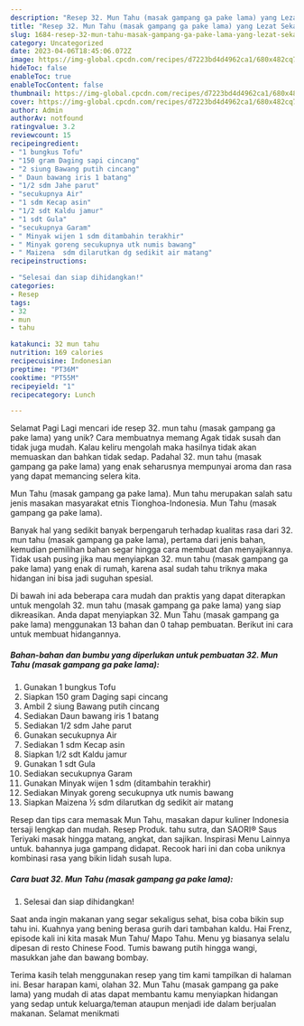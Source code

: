 ```yaml
---
description: "Resep 32. Mun Tahu (masak gampang ga pake lama) yang Lezat Sekali, Mantap"
title: "Resep 32. Mun Tahu (masak gampang ga pake lama) yang Lezat Sekali, Mantap"
slug: 1684-resep-32-mun-tahu-masak-gampang-ga-pake-lama-yang-lezat-sekali-mantap
category: Uncategorized
date: 2023-04-06T18:45:06.072Z
image: https://img-global.cpcdn.com/recipes/d7223bd4d4962ca1/680x482cq70/32-mun-tahu-masak-gampang-ga-pake-lama-foto-resep-utama.jpg
hideToc: false
enableToc: true
enableTocContent: false
thumbnail: https://img-global.cpcdn.com/recipes/d7223bd4d4962ca1/680x482cq70/32-mun-tahu-masak-gampang-ga-pake-lama-foto-resep-utama.jpg
cover: https://img-global.cpcdn.com/recipes/d7223bd4d4962ca1/680x482cq70/32-mun-tahu-masak-gampang-ga-pake-lama-foto-resep-utama.jpg
author: Admin
authorAv: notfound
ratingvalue: 3.2
reviewcount: 15
recipeingredient:
- "1 bungkus Tofu"
- "150 gram Daging sapi cincang"
- "2 siung Bawang putih cincang"
- " Daun bawang iris 1 batang"
- "1/2 sdm Jahe parut"
- "secukupnya Air"
- "1 sdm Kecap asin"
- "1/2 sdt Kaldu jamur"
- "1 sdt Gula"
- "secukupnya Garam"
- " Minyak wijen 1 sdm ditambahin terakhir"
- " Minyak goreng secukupnya utk numis bawang"
- " Maizena  sdm dilarutkan dg sedikit air matang"
recipeinstructions:

- "Selesai dan siap dihidangkan!"
categories:
- Resep
tags:
- 32
- mun
- tahu

katakunci: 32 mun tahu 
nutrition: 169 calories
recipecuisine: Indonesian
preptime: "PT36M"
cooktime: "PT55M"
recipeyield: "1"
recipecategory: Lunch

---
```



Selamat Pagi Lagi mencari ide resep 32. mun tahu (masak gampang ga pake lama) yang unik? Cara membuatnya memang Agak tidak susah dan tidak juga mudah. Kalau keliru mengolah maka hasilnya tidak akan memuaskan dan bahkan tidak sedap. Padahal 32. mun tahu (masak gampang ga pake lama) yang enak seharusnya mempunyai aroma dan rasa yang dapat memancing selera kita.


Mun Tahu (masak gampang ga pake lama). Mun tahu merupakan salah satu jenis masakan masyarakat etnis Tionghoa-Indonesia. Mun Tahu (masak gampang ga pake lama).

Banyak hal yang sedikit banyak berpengaruh terhadap kualitas rasa dari 32. mun tahu (masak gampang ga pake lama), pertama dari jenis bahan, kemudian pemilihan bahan segar hingga cara membuat dan menyajikannya. Tidak usah pusing jika mau menyiapkan 32. mun tahu (masak gampang ga pake lama) yang enak di rumah, karena asal sudah tahu triknya maka hidangan ini bisa jadi suguhan spesial.


Di bawah ini ada beberapa cara mudah dan praktis yang dapat diterapkan untuk mengolah 32. mun tahu (masak gampang ga pake lama) yang siap dikreasikan. Anda dapat menyiapkan 32. Mun Tahu (masak gampang ga pake lama) menggunakan 13 bahan dan 0 tahap pembuatan. Berikut ini cara untuk membuat hidangannya.

<!--inarticleads1-->

##### Bahan-bahan dan bumbu yang diperlukan untuk pembuatan 32. Mun Tahu (masak gampang ga pake lama):

1. Gunakan 1 bungkus Tofu
1. Siapkan 150 gram Daging sapi cincang
1. Ambil 2 siung Bawang putih cincang
1. Sediakan  Daun bawang iris 1 batang
1. Sediakan 1/2 sdm Jahe parut
1. Gunakan secukupnya Air
1. Sediakan 1 sdm Kecap asin
1. Siapkan 1/2 sdt Kaldu jamur
1. Gunakan 1 sdt Gula
1. Sediakan secukupnya Garam
1. Gunakan  Minyak wijen 1 sdm (ditambahin terakhir)
1. Sediakan  Minyak goreng secukupnya utk numis bawang
1. Siapkan  Maizena ½ sdm dilarutkan dg sedikit air matang


Resep dan tips cara memasak Mun Tahu, masakan dapur kuliner Indonesia tersaji lengkap dan mudah. Resep Produk. tahu sutra, dan SAORI® Saus Teriyaki masak hingga matang, angkat, dan sajikan. Inspirasi Menu Lainnya untuk. bahannya juga gampang didapat. Recook hari ini dan coba uniknya kombinasi rasa yang bikin lidah susah lupa. 

<!--inarticleads2-->

##### Cara buat 32. Mun Tahu (masak gampang ga pake lama):


1. Selesai dan siap dihidangkan!

Saat anda ingin makanan yang segar sekaligus sehat, bisa coba bikin sup tahu ini. Kuahnya yang bening berasa gurih dari tambahan kaldu. Hai Frenz, episode kali ini kita masak Mun Tahu/ Mapo Tahu. Menu yg biasanya selalu dipesan di resto Chinese Food. Tumis bawang putih hingga wangi, masukkan jahe dan bawang bombay. 

Terima kasih telah menggunakan resep yang tim kami tampilkan di halaman ini. Besar harapan kami, olahan 32. Mun Tahu (masak gampang ga pake lama) yang mudah di atas dapat membantu kamu menyiapkan hidangan yang sedap untuk keluarga/teman ataupun menjadi ide dalam berjualan makanan. Selamat menikmati
